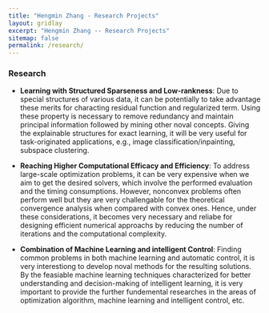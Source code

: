 ```yaml
---
title: "Hengmin Zhang - Research Projects"
layout: gridlay
excerpt: "Hengmin Zhang -- Research Projects"
sitemap: false
permalink: /research/
---
```

  

### **Research** 

- **Learning with Structured Sparseness and Low-rankness**:  Due to special structures of various data, it can be potentially to take advantage these merits for characting residual function and regularized term. Using these property is necessary to remove redundancy and maintain principal information followed by mining other noval concepts. Giving the explainable structures for exact learning, it
will be very useful for task-originated applications, e.g., image classification/inpainting, subspace clustering.


- **Reaching Higher Computational Efficacy and Efficiency**: To address large-scale optimization problems, it can be very expensive when we aim to get the desired solvers, which involve the performed evaluation and the timing consumptions. However, nonconvex problems often perform well but they are very challengable for the theoretical convergence analysis when compared with convex ones. Hence, under these considerations, it becomes very necessary and reliabe for designing efficient numerical approachs by reducing the number of iterations and the computational complexity.

- **Combination of Machine Learning and intelligent Control**: Finding common problems in both machine learning and automatic control, it is very interestiong to develop noval methods for the resulting solutions. By the feasiable machine learning techniques characterized for better understanding and decision-making of intelligent learning, it is very important to provide the further fundemental researches in the areas of optimization algorithm, machine learning and intelligent control, etc. 
